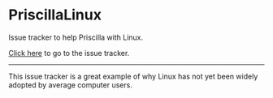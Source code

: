 PriscillaLinux
==============

Issue tracker to help Priscilla with Linux.

[Click here](https://github.com/Roave/PriscillaLinux/issues) to go to the issue tracker.

----

This issue tracker is a great example of why Linux has not yet been widely adopted by average computer users.
